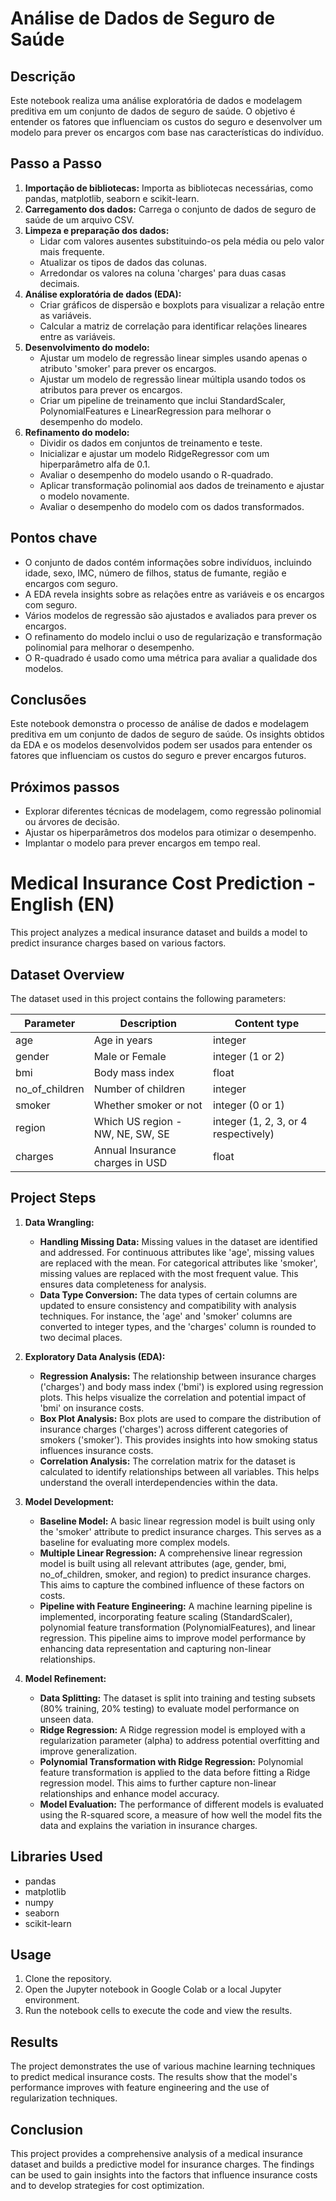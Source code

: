 # Análise de Dados de Seguro de Saúde

## Descrição

Este notebook realiza uma análise exploratória de dados e modelagem preditiva em um conjunto de dados de seguro de saúde. O objetivo é entender os fatores que influenciam os custos do seguro e desenvolver um modelo para prever os encargos com base nas características do indivíduo.

## Passo a Passo

1. **Importação de bibliotecas:** Importa as bibliotecas necessárias, como pandas, matplotlib, seaborn e scikit-learn.
2. **Carregamento dos dados:** Carrega o conjunto de dados de seguro de saúde de um arquivo CSV.
3. **Limpeza e preparação dos dados:**
    - Lidar com valores ausentes substituindo-os pela média ou pelo valor mais frequente.
    - Atualizar os tipos de dados das colunas.
    - Arredondar os valores na coluna 'charges' para duas casas decimais.
4. **Análise exploratória de dados (EDA):**
    - Criar gráficos de dispersão e boxplots para visualizar a relação entre as variáveis.
    - Calcular a matriz de correlação para identificar relações lineares entre as variáveis.
5. **Desenvolvimento do modelo:**
    - Ajustar um modelo de regressão linear simples usando apenas o atributo 'smoker' para prever os encargos.
    - Ajustar um modelo de regressão linear múltipla usando todos os atributos para prever os encargos.
    - Criar um pipeline de treinamento que inclui StandardScaler, PolynomialFeatures e LinearRegression para melhorar o desempenho do modelo.
6. **Refinamento do modelo:**
    - Dividir os dados em conjuntos de treinamento e teste.
    - Inicializar e ajustar um modelo RidgeRegressor com um hiperparâmetro alfa de 0.1.
    - Avaliar o desempenho do modelo usando o R-quadrado.
    - Aplicar transformação polinomial aos dados de treinamento e ajustar o modelo novamente.
    - Avaliar o desempenho do modelo com os dados transformados.

## Pontos chave

- O conjunto de dados contém informações sobre indivíduos, incluindo idade, sexo, IMC, número de filhos, status de fumante, região e encargos com seguro.
- A EDA revela insights sobre as relações entre as variáveis e os encargos com seguro.
- Vários modelos de regressão são ajustados e avaliados para prever os encargos.
- O refinamento do modelo inclui o uso de regularização e transformação polinomial para melhorar o desempenho.
- O R-quadrado é usado como uma métrica para avaliar a qualidade dos modelos.

## Conclusões

Este notebook demonstra o processo de análise de dados e modelagem preditiva em um conjunto de dados de seguro de saúde. Os insights obtidos da EDA e os modelos desenvolvidos podem ser usados para entender os fatores que influenciam os custos do seguro e prever encargos futuros.

## Próximos passos

- Explorar diferentes técnicas de modelagem, como regressão polinomial ou árvores de decisão.
- Ajustar os hiperparâmetros dos modelos para otimizar o desempenho.
- Implantar o modelo para prever encargos em tempo real.

# Medical Insurance Cost Prediction - English (EN)

This project analyzes a medical insurance dataset and builds a model to predict insurance charges based on various factors.

## Dataset Overview

The dataset used in this project contains the following parameters:

| Parameter | Description | Content type |
|---|---|---|
| age | Age in years | integer |
| gender | Male or Female | integer (1 or 2) |
| bmi | Body mass index | float |
| no_of_children | Number of children | integer |
| smoker | Whether smoker or not | integer (0 or 1) |
| region | Which US region - NW, NE, SW, SE | integer (1, 2, 3, or 4 respectively) |
| charges | Annual Insurance charges in USD | float |

## Project Steps

1. **Data Wrangling:**
    - **Handling Missing Data:** Missing values in the dataset are identified and addressed. For continuous attributes like 'age', missing values are replaced with the mean. For categorical attributes like 'smoker', missing values are replaced with the most frequent value. This ensures data completeness for analysis.
    - **Data Type Conversion:** The data types of certain columns are updated to ensure consistency and compatibility with analysis techniques. For instance, the 'age' and 'smoker' columns are converted to integer types, and the 'charges' column is rounded to two decimal places.

2. **Exploratory Data Analysis (EDA):**
    - **Regression Analysis:** The relationship between insurance charges ('charges') and body mass index ('bmi') is explored using regression plots. This helps visualize the correlation and potential impact of 'bmi' on insurance costs.
    - **Box Plot Analysis:** Box plots are used to compare the distribution of insurance charges ('charges') across different categories of smokers ('smoker'). This provides insights into how smoking status influences insurance costs.
    - **Correlation Analysis:** The correlation matrix for the dataset is calculated to identify relationships between all variables. This helps understand the overall interdependencies within the data.

3. **Model Development:**
    - **Baseline Model:** A basic linear regression model is built using only the 'smoker' attribute to predict insurance charges. This serves as a baseline for evaluating more complex models.
    - **Multiple Linear Regression:** A comprehensive linear regression model is built using all relevant attributes (age, gender, bmi, no_of_children, smoker, and region) to predict insurance charges. This aims to capture the combined influence of these factors on costs.
    - **Pipeline with Feature Engineering:** A machine learning pipeline is implemented, incorporating feature scaling (StandardScaler), polynomial feature transformation (PolynomialFeatures), and linear regression. This pipeline aims to improve model performance by enhancing data representation and capturing non-linear relationships.

4. **Model Refinement:**
    - **Data Splitting:** The dataset is split into training and testing subsets (80% training, 20% testing) to evaluate model performance on unseen data.
    - **Ridge Regression:** A Ridge regression model is employed with a regularization parameter (alpha) to address potential overfitting and improve generalization.
    - **Polynomial Transformation with Ridge Regression:** Polynomial feature transformation is applied to the data before fitting a Ridge regression model. This aims to further capture non-linear relationships and enhance model accuracy.
    - **Model Evaluation:** The performance of different models is evaluated using the R-squared score, a measure of how well the model fits the data and explains the variation in insurance charges.

## Libraries Used

- pandas
- matplotlib
- numpy
- seaborn
- scikit-learn

## Usage

1. Clone the repository.
2. Open the Jupyter notebook in Google Colab or a local Jupyter environment.
3. Run the notebook cells to execute the code and view the results.

## Results

The project demonstrates the use of various machine learning techniques to predict medical insurance costs. The results show that the model's performance improves with feature engineering and the use of regularization techniques.

## Conclusion

This project provides a comprehensive analysis of a medical insurance dataset and builds a predictive model for insurance charges. The findings can be used to gain insights into the factors that influence insurance costs and to develop strategies for cost optimization.

